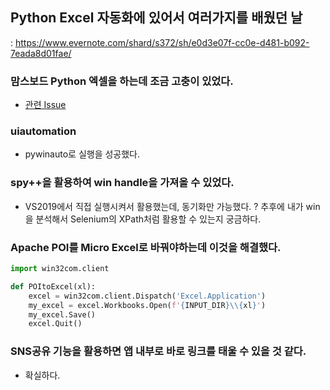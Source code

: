 ## Python Excel 자동화에 있어서 여러가지를 배웠던 날
: https://www.evernote.com/shard/s372/sh/e0d3e07f-cc0e-d481-b092-7eada8d01fae/

### 맘스보드 Python 엑셀을 하는데 조금 고충이 있었다. 
- [관련 Issue](https://github.com/22hours/momsboard_python/issues/1)

### uiautomation
- pywinauto로 실행을 성공했다. 

### spy++을 활용하여 win handle을 가져올 수 있었다. 
- VS2019에서 직접 실행시켜서 활용했는데, 동기화만 가능했다. 
? 추후에 내가 win을 분석해서 Selenium의 XPath처럼 활용할 수 있는지 궁금하다. 

### Apache POI를 Micro Excel로 바꿔야하는데 이것을 해결했다. 

```python
import win32com.client

def POItoExcel(xl):
    excel = win32com.client.Dispatch('Excel.Application')
    my_excel = excel.Workbooks.Open(f'{INPUT_DIR}\\{xl}')
    my_excel.Save()
    excel.Quit()
```

### SNS공유 기능을 활용하면 앱 내부로 바로 링크를 태울 수 있을 것 같다.
- 확실하다. 